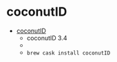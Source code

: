 # coconutID
- [coconutID](https://www.coconut-flavour.com/coconutid/)
  -  coconutID 3.4
  - 
  - `brew cask install coconutID`
